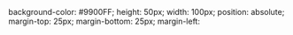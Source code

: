 <html>
	<head>
	<link type="text/css" rel="stylesheet" href="stylesheet.css"/>
		<title>Result</title>
	</head>
	<body>
	background-color: #9900FF;
	height: 50px;
	width: 100px;
	position: absolute;
	margin-top: 25px;
	margin-bottom: 25px;
	margin-left: 
	</body>
</html> 
